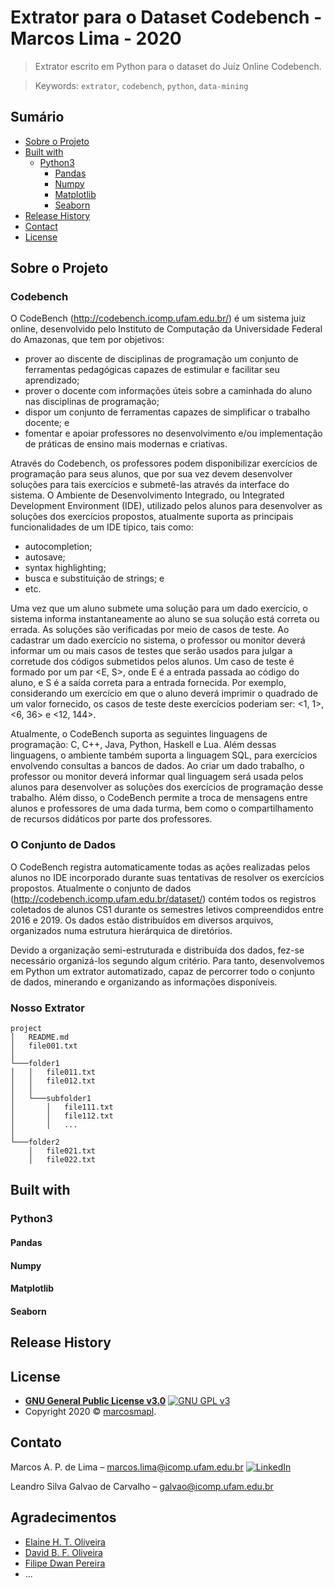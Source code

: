 # Extrator para o Dataset Codebench - Marcos Lima - 2020

> Extrator escrito em Python para o dataset do Juíz Online Codebench.

> Keywords: `extrator`, `codebench`, `python`, `data-mining`

<!-- TABLE OF CONTENTS -->
## Sumário

- [Sobre o Projeto](#sobre-o-projeto)
- [Built with](#built-with)
    - [Python3](#python3)
        - [Pandas](#pandas)
        - [Numpy](#numpy)
        - [Matplotlib](#matplotlib)
        - [Seaborn](#seaborn)
- [Release History](#release-history)
- [Contact](#contact)
- [License](#license)

## Sobre o Projeto

### Codebench

O CodeBench (http://codebench.icomp.ufam.edu.br/) é um sistema juiz online, desenvolvido pelo Instituto de Computação da Universidade Federal do Amazonas, que tem por objetivos: 

- prover ao discente de disciplinas de programação um conjunto de ferramentas pedagógicas capazes de estimular e facilitar seu aprendizado;
- prover o docente com informações úteis sobre a caminhada do aluno nas disciplinas de programação;
- dispor um conjunto de ferramentas capazes de simplificar o trabalho docente; e
- fomentar e apoiar professores no desenvolvimento e/ou implementação de práticas de ensino mais modernas e criativas.

Através do Codebench, os professores podem disponibilizar exercícios de programação para seus alunos, que por sua vez devem desenvolver soluções para tais exercícios e submetê-las através da interface do sistema. O Ambiente de Desenvolvimento Integrado, ou Integrated Development Environment (IDE), utilizado pelos alunos para desenvolver as soluções dos exercícios propostos, atualmente suporta as principais funcionalidades de um IDE típico, tais como: 

- autocompletion;
- autosave;
- syntax highlighting;
- busca e substituição de strings; e
- etc.

Uma vez que um aluno submete uma solução para um dado exercício, o sistema informa instantaneamente ao aluno se sua solução está correta ou errada. As soluções são verificadas por meio de casos de teste. Ao cadastrar um dado exercício no sistema, o professor ou monitor deverá informar um ou mais casos de testes que serão usados para julgar a corretude dos códigos submetidos pelos alunos. Um caso de teste é formado por um par <E, S>, onde E é a entrada passada ao código do aluno, e S é a saída correta para a entrada fornecida. Por exemplo, considerando um exercício em que o aluno deverá imprimir o quadrado de um valor fornecido, os casos de teste deste exercícios poderiam ser: <1, 1>, <6, 36> e <12, 144>.

Atualmente, o CodeBench suporta as seguintes linguagens de programação: C, C++, Java, Python, Haskell e Lua. Além dessas linguagens, o ambiente também suporta a linguagem SQL, para exercícios envolvendo consultas a bancos de dados. Ao criar um dado trabalho, o professor ou monitor deverá informar qual linguagem será usada pelos alunos para desenvolver as soluções dos exercícios de programação desse trabalho. Além disso, o CodeBench permite a troca de mensagens entre alunos e professores de uma dada turma, bem como o compartilhamento de recursos didáticos por parte dos professores.


### O Conjunto de Dados

O CodeBench registra automaticamente todas as ações realizadas pelos alunos no IDE incorporado durante suas tentativas de resolver os exercícios propostos. Atualmente o conjunto de dados (http://codebench.icomp.ufam.edu.br/dataset/) contém todos os registros coletados de alunos CS1 durante os semestres letivos compreendidos entre 2016 e 2019. Os dados estão distribuídos em diversos arquivos, organizados numa estrutura hierárquica de diretórios.

Devido a organização semi-estruturada e distribuída dos dados, fez-se necessário organizá-los segundo algum critério. Para tanto, desenvolvemos em Python um extrator automatizado, capaz de percorrer todo o conjunto de dados, minerando e organizando as informações disponíveis.

### Nosso Extrator


```
project
│   README.md
│   file001.txt    
│
└───folder1
│   │   file011.txt
│   │   file012.txt
│   │
│   └───subfolder1
│       │   file111.txt
│       │   file112.txt
│       │   ...
│   
└───folder2
    │   file021.txt
    │   file022.txt
```

## Built with

### Python3

#### Pandas

#### Numpy

#### Matplotlib

#### Seaborn

## Release History

## License

- **[GNU General Public License v3.0](https://www.gnu.org/licenses/gpl-3.0.html)** [![GNU GPL v3](https://img.shields.io/badge/License-GPLv3-blue.svg)](https://www.gnu.org/licenses/gpl-3.0)
- Copyright 2020 © [marcosmapl](https://github.com/marcosmapl).

<!-- Markdown link & img dfn's -->
[linkedin-shield]: https://img.shields.io/badge/-LinkedIn-black.svg?style=flat-square&logo=linkedin&colorB=555
[linkedin-url]: https://linkedin.com/in/marcosmapl

## Contato

Marcos A. P. de Lima  – marcos.lima@icomp.ufam.edu.br
[![LinkedIn][linkedin-shield]][linkedin-url]

Leandro Silva Galvao de Carvalho  – galvao@icomp.ufam.edu.br

<!-- ACKNOWLEDGEMENTS -->
## Agradecimentos

- [Elaine H. T. Oliveira](elaine@icomp.ufam.edu.br)
- [David B. F. Oliveira](david@icomp.ufam.edu.br)
- [Filipe Dwan Pereira](david@icomp.ufam.edu.br)
- ...
